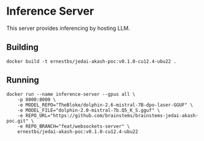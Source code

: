 # Inference Server
This server provides inferencing by hosting LLM.

## Building
```
docker build -t ernestbs/jedai-akash-poc:v0.1.0-cu12.4-ubu22 .
```

## Running
```
docker run --name inference-server --gpus all \
    -p 8000:8000 \
    -e MODEL_REPO="TheBloke/dolphin-2.6-mistral-7B-dpo-laser-GGUF" \
    -e MODEL_FILE="dolphin-2.0-mistral-7b.Q5_K_S.gguf" \
    -e REPO_URL="https://github.com/brainstems/brainstems-jedai-akash-poc.git" \
    -e REPO_BRANCH="feat/websockets-server" \
    ernestbs/jedai-akash-poc:v0.1.0-cu12.4-ubu22
```

